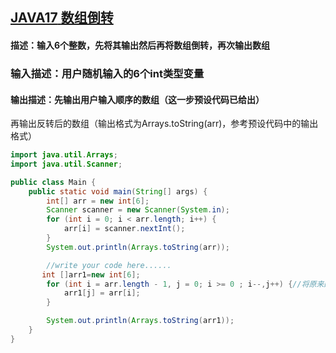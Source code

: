 ## [ **JAVA17** **数组倒转** ](https://www.nowcoder.com/practice/3a90caee736a45e1ad70b1d4105dec5f?tpId=220&tags=&title=&difficulty=0&judgeStatus=0&rp=0&sourceUrl=https%3A%2F%2Fwww.nowcoder.com%2Fexam%2Foj)

#### 描述：输入6个整数，先将其输出然后再将数组倒转，再次输出数组

### 输入描述：用户随机输入的6个int类型变量

#### 输出描述：先输出用户输入顺序的数组（这一步预设代码已给出）

再输出反转后的数组（输出格式为Arrays.toString(arr)，参考预设代码中的输出格式）

```java
import java.util.Arrays;
import java.util.Scanner;

public class Main {
    public static void main(String[] args) {
        int[] arr = new int[6];
        Scanner scanner = new Scanner(System.in);
        for (int i = 0; i < arr.length; i++) {
            arr[i] = scanner.nextInt();
        }
        System.out.println(Arrays.toString(arr));

        //write your code here......
       int []arr1=new int[6];
        for (int i = arr.length - 1, j = 0; i >= 0 ; i--,j++) {//将原来的数组倒序输出，并加入到新的数组中
            arr1[j] = arr[i];
        }

        System.out.println(Arrays.toString(arr1));
    }
}

```


